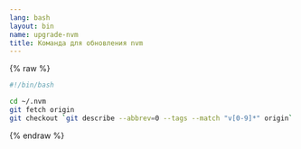 ```yaml
---
lang: bash
layout: bin
name: upgrade-nvm
title: Команда для обновления nvm
---
```

{% raw %}
```bash
#!/bin/bash

cd ~/.nvm
git fetch origin
git checkout `git describe --abbrev=0 --tags --match "v[0-9]*" origin`
```
{% endraw %}
